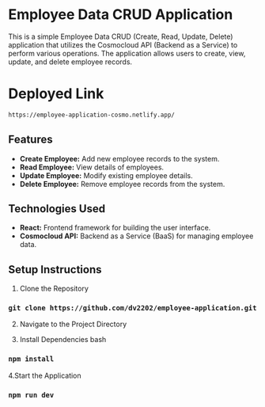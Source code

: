 # Employee Data CRUD Application 

This is a simple Employee Data CRUD (Create, Read, Update, Delete) application that utilizes the Cosmocloud API (Backend as a Service) to perform various operations. The application allows users to create, view, update, and delete employee records.
# Deployed Link 
```bash
https://employee-application-cosmo.netlify.app/
```
## Features

- **Create Employee:** Add new employee records to the system.
- **Read Employee:** View details of employees.
- **Update Employee:** Modify existing employee details.
- **Delete Employee:** Remove employee records from the system.

## Technologies Used

- **React:** Frontend framework for building the user interface.
- **Cosmocloud API:** Backend as a Service (BaaS) for managing employee data.

## Setup Instructions

1. Clone the Repository

### `git clone https://github.com/dv2202/employee-application.git`

2. Navigate to the Project Directory

3. Install Dependencies
bash
### `npm install`


4.Start the Application

### `npm run dev`

